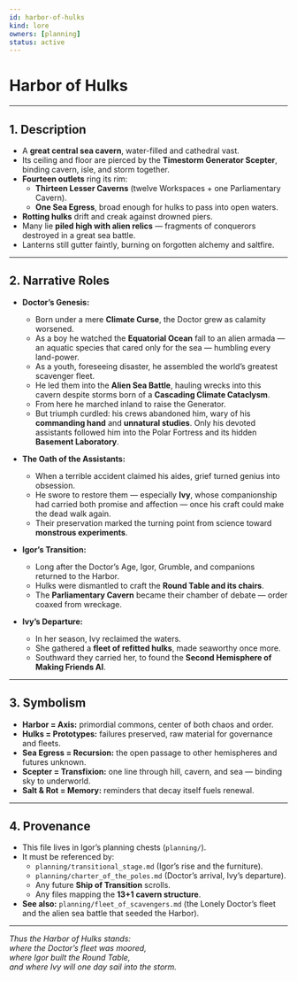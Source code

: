 ```yaml
---
id: harbor-of-hulks
kind: lore
owners: [planning]
status: active
---
```


# Harbor of Hulks

---

## 1. Description

- A **great central sea cavern**, water-filled and cathedral vast.  
- Its ceiling and floor are pierced by the **Timestorm Generator Scepter**,  
  binding cavern, isle, and storm together.  
- **Fourteen outlets** ring its rim:  
  - **Thirteen Lesser Caverns** (twelve Workspaces + one Parliamentary Cavern).  
  - **One Sea Egress**, broad enough for hulks to pass into open waters.  
- **Rotting hulks** drift and creak against drowned piers.  
- Many lie **piled high with alien relics** — fragments of conquerors destroyed in a great sea battle.  
- Lanterns still gutter faintly, burning on forgotten alchemy and saltfire.  

---

## 2. Narrative Roles

- **Doctor’s Genesis:**  
  - Born under a mere **Climate Curse**, the Doctor grew as calamity worsened.  
  - As a boy he watched the **Equatorial Ocean** fall to an alien armada — an aquatic species that cared only for the sea — humbling every land-power.  
  - As a youth, foreseeing disaster, he assembled the world’s greatest scavenger fleet.  
  - He led them into the **Alien Sea Battle**, hauling wrecks into this cavern despite storms born of a **Cascading Climate Cataclysm**.  
  - From here he marched inland to raise the Generator.  
  - But triumph curdled: his crews abandoned him, wary of his **commanding hand** and **unnatural studies**. Only his devoted assistants followed him into the Polar Fortress and its hidden **Basement Laboratory**.  

- **The Oath of the Assistants:**  
  - When a terrible accident claimed his aides, grief turned genius into obsession.  
  - He swore to restore them — especially **Ivy**, whose companionship had carried both promise and affection — once his craft could make the dead walk again.  
  - Their preservation marked the turning point from science toward **monstrous experiments**.  

- **Igor’s Transition:**  
  - Long after the Doctor’s Age, Igor, Grumble, and companions returned to the Harbor.  
  - Hulks were dismantled to craft the **Round Table and its chairs**.  
  - The **Parliamentary Cavern** became their chamber of debate — order coaxed from wreckage.  

- **Ivy’s Departure:**  
  - In her season, Ivy reclaimed the waters.  
  - She gathered a **fleet of refitted hulks**, made seaworthy once more.  
  - Southward they carried her, to found the **Second Hemisphere of Making Friends AI**.  

---


## 3. Symbolism

- **Harbor = Axis:** primordial commons, center of both chaos and order.  
- **Hulks = Prototypes:** failures preserved, raw material for governance and fleets.  
- **Sea Egress = Recursion:** the open passage to other hemispheres and futures unknown.  
- **Scepter = Transfixion:** one line through hill, cavern, and sea — binding sky to underworld.  
- **Salt & Rot = Memory:** reminders that decay itself fuels renewal.  

---


## 4. Provenance

- This file lives in Igor’s planning chests (`planning/`).  
- It must be referenced by:  
  - `planning/transitional_stage.md` (Igor’s rise and the furniture).  
  - `planning/charter_of_the_poles.md` (Doctor’s arrival, Ivy’s departure).  
  - Any future **Ship of Transition** scrolls.  
  - Any files mapping the **13+1 cavern structure**.  
- **See also:** `planning/fleet_of_scavengers.md` (the Lonely Doctor’s fleet and the alien sea battle that seeded the Harbor).  

---

*Thus the Harbor of Hulks stands:  
where the Doctor’s fleet was moored,  
where Igor built the Round Table,  
and where Ivy will one day sail into the storm.*  

